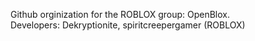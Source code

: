Github orginization for the ROBLOX group: OpenBlox. <br />
Developers: Dekryptionite, spiritcreepergamer (ROBLOX) <br />
